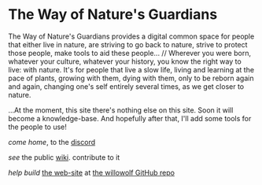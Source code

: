 # The Way of Nature's Guardians
The Way of Nature's Guardians provides a digital common space for people that either live in nature, are striving to go back to nature, strive to protect those people, make tools to aid these people... // Wherever you were born, whatever your culture, whatever your history, you know the right way to live: with nature. It's for people that live a slow life, living and learning at the pace of plants, growing with them, dying with them, only to be reborn again and again, changing one's self entirely several times, as we get closer to nature.

...At the moment, this site there's nothing else on this site. Soon it will become a knowledge-base. And hopefully after that, 
I'll add some tools for the people to use!

*come home*, to the [discord](https://discord.gg/2vv643p)
 
*see* the public [wiki](https://github.com/Rahil627/nature-guardian-anarchy/wiki). contribute to it

*help build* [the web-site](https://willowolf.com/nga) at [the willowolf GitHub repo](https://github.com/Rahil627/willowolf)
